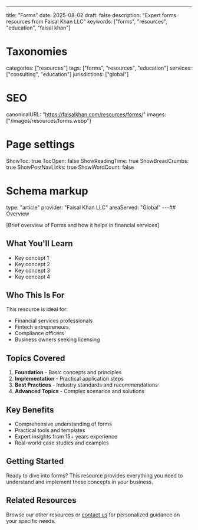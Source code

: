 ---
title: "Forms"
date: 2025-08-02
draft: false
description: "Expert forms resources from Faisal Khan LLC"
keywords: ["forms", "resources", "education", "faisal khan"]

# Taxonomies
categories: ["resources"]
tags: ["forms", "resources", "education"]
services: ["consulting", "education"]
jurisdictions: ["global"]

# SEO
canonicalURL: "https://faisalkhan.com/resources/forms/"
images: ["/images/resources/forms.webp"]

# Page settings
ShowToc: true
TocOpen: false
ShowReadingTime: true
ShowBreadCrumbs: true
ShowPostNavLinks: true
ShowWordCount: false

# Schema markup
type: "article"
provider: "Faisal Khan LLC"
areaServed: "Global"
---## Overview

[Brief overview of Forms and how it helps in financial services]

## What You'll Learn

- Key concept 1
- Key concept 2  
- Key concept 3
- Key concept 4

## Who This Is For

This resource is ideal for:

- Financial services professionals
- Fintech entrepreneurs
- Compliance officers
- Business owners seeking licensing

## Topics Covered

1. **Foundation** - Basic concepts and principles
2. **Implementation** - Practical application steps  
3. **Best Practices** - Industry standards and recommendations
4. **Advanced Topics** - Complex scenarios and solutions

## Key Benefits

- Comprehensive understanding of forms
- Practical tools and templates
- Expert insights from 15+ years experience
- Real-world case studies and examples

## Getting Started

Ready to dive into forms? This resource provides everything you need to understand and implement these concepts in your business.

## Related Resources

Browse our other resources or [contact us](mailto:contact@faisalkhan.com) for personalized guidance on your specific needs.
